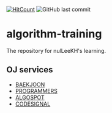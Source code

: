 [![HitCount](http://hits.dwyl.io/nulLeeKH/algorithm-training.svg)](http://hits.dwyl.io/nulLeeKH/algorithm-training)
![GitHub last commit](https://img.shields.io/github/last-commit/nulLeeKH/algorithm-training.svg)

# algorithm-training
The repository for nulLeeKH's learning.

## OJ services
- [BAEKJOON](https://www.acmicpc.net)
- [PROGRAMMERS](https://programmers.co.kr)
- [ALGOSPOT](https://algospot.com)
- [CODESIGNAL](https://codesignal.com)

